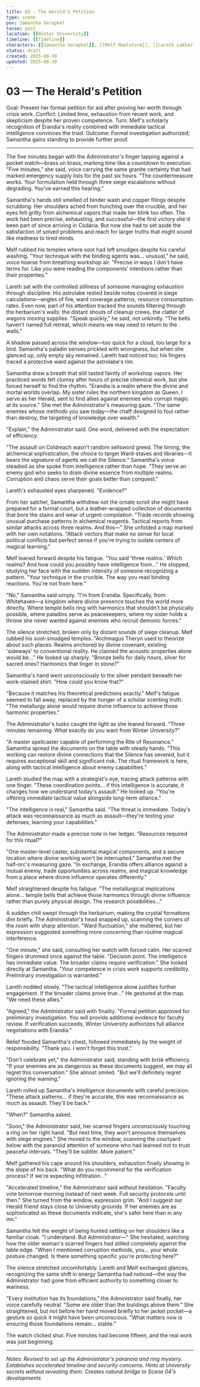 ```yaml
---
title: 03 - The Herald's Petition
type: scene
pov: Samantha Seraphel
tense: past
location: [[Winter University]]
timeline: [[Timeline]]
characters: [[Samantha Seraphel]], [[Melf Maelstorm]], [[Lareth Lakhart]], Administrator
status: draft
created: 2025-08-30
updated: 2025-08-30
---
```


# 03 — The Herald's Petition

Goal: Present her formal petition for aid after proving her worth through crisis work.
Conflict: Limited time, exhaustion from recent work, and skepticism despite her proven competence.
Turn: Melf's scholarly recognition of Erandia's reality combined with immediate tactical intelligence convinces the triad.
Outcome: Formal investigation authorized; Samantha gains standing to provide further proof.

---

The five minutes began with the Administrator's finger tapping against a pocket watch—brass on brass, marking time like a countdown to execution. "Five minutes," she said, voice carrying the same granite certainty that had marked emergency supply lists for the past six hours. "The countermeasure works. Your formulation held through three siege escalations without degrading. You've earned this hearing."

Samantha's hands still smelled of binder wash and copper filings despite scrubbing. Her shoulders ached from hunching over the crucible, and her eyes felt gritty from alchemical vapors that made her blink too often. The work had been precise, exhausting, and successful—the first victory she'd been part of since arriving in Codaria. But now she had to set aside the satisfaction of solved problems and reach for larger truths that might sound like madness to tired minds.

Melf rubbed his temples where soot had left smudges despite his careful washing. "Your technique with the binding agents was... unusual," he said, voice hoarse from breathing workshop air. "Precise in ways I don't have terms for. Like you were reading the components' intentions rather than their properties."

Lareth sat with the controlled stillness of someone managing exhaustion through discipline. His astrolabe rested beside notes covered in siege calculations—angles of fire, ward coverage patterns, resource consumption rates. Even now, part of his attention tracked the sounds filtering through the herbarium's walls: the distant shouts of cleanup crews, the clatter of wagons moving supplies. "Speak quickly," he said, not unkindly. "The bells haven't named full retreat, which means we may need to return to the walls."

A shadow passed across the window—too quick for a cloud, too large for a bird. Samantha's paladin senses prickled with wrongness, but when she glanced up, only empty sky remained. Lareth had noticed too; his fingers traced a protective ward against the astrolabe's rim.

Samantha drew a breath that still tasted faintly of workshop vapors. Her practiced words felt clumsy after hours of precise chemical work, but she forced herself to find the rhythm. "Erandia is a realm where the divine and mortal worlds overlap. My sister rules the northern kingdom as Queen. I serve as her Herald, sent to find allies against enemies who corrupt magic at its source." She met the Administrator's measuring gaze. "The same enemies whose methods you saw today—the chaff designed to foul rather than destroy, the targeting of knowledge over wealth."

"Explain," the Administrator said. One word, delivered with the expectation of efficiency.

"The assault on Coldreach wasn't random sellsword greed. The timing, the alchemical sophistication, the choice to target Ward-staves and libraries—it bears the signature of agents we call the Silence." Samantha's voice steadied as she spoke from intelligence rather than hope. "They serve an enemy god who seeks to drain divine essence from multiple realms. Corruption and chaos serve their goals better than conquest."

Lareth's exhausted eyes sharpened. "Evidence?"

From her satchel, Samantha withdrew not the ornate scroll she might have prepared for a formal court, but a leather-wrapped collection of documents that bore the stains and wear of urgent compilation. "Trade records showing unusual purchase patterns in alchemical reagents. Tactical reports from similar attacks across three realms. And this—" She unfolded a map marked with her own notations. "Attack vectors that make no sense for local political conflicts but perfect sense if you're trying to isolate centers of magical learning."

Melf leaned forward despite his fatigue. "You said 'three realms.' Which realms? And how could you possibly have intelligence from..." He stopped, studying her face with the sudden intensity of someone recognizing a pattern. "Your technique in the crucible. The way you read binding reactions. You're not from here."

"No," Samantha said simply. "I'm from Erandia. Specifically, from Whitehaven—a kingdom where divine presence touches the world more directly. Where temple bells ring with harmonics that shouldn't be physically possible, where paladins serve as peacekeepers, where my sister holds a throne she never wanted against enemies who recruit demonic forces."

The silence stretched, broken only by distant sounds of siege cleanup. Melf rubbed his soot-smudged temples. "Archmagus Theryn used to theorize about such places. Realms anchored by divine covenant, existing 'sideways' to conventional reality. He claimed the acoustic properties alone would be..." He looked up sharply. "Bronze bells for daily hours, silver for sacred ones? Harmonics that linger in stone?"

Samantha's hand went unconsciously to the silver pendant beneath her work-stained shirt. "How could you know that?"

"Because it matches his theoretical predictions exactly." Melf's fatigue seemed to fall away, replaced by the hunger of a scholar scenting truth. "The metallurgy alone would require divine influence to achieve those harmonic properties."

The Administrator's tusks caught the light as she leaned forward. "Three minutes remaining. What exactly do you want from Winter University?"

"A master spellcaster capable of performing the Rite of Resonance." Samantha spread the documents on the table with steady hands. "This working can restore divine connections that the Silence has severed, but it requires exceptional skill and significant risk. The ritual framework is here, along with tactical intelligence about enemy capabilities."

Lareth studied the map with a strategist's eye, tracing attack patterns with one finger. "These coordination points... if this intelligence is accurate, it changes how we understand today's assault." He looked up. "You're offering immediate tactical value alongside long-term alliance."

"The intelligence is real," Samantha said. "The threat is immediate. Today's attack was reconnaissance as much as assault—they're testing your defenses, learning your capabilities."

The Administrator made a precise note in her ledger. "Resources required for this ritual?"

"One master-level caster, substantial magical components, and a secure location where divine working won't be interrupted." Samantha met the half-orc's measuring gaze. "In exchange, Erandia offers alliance against a mutual enemy, trade opportunities across realms, and magical knowledge from a place where divine influence operates differently."

Melf straightened despite his fatigue. "The metallurgical implications alone... temple bells that achieve those harmonics through divine influence rather than purely physical design. The research possibilities..."

A sudden chill swept through the herbarium, making the crystal formations dim briefly. The Administrator's head snapped up, scanning the corners of the room with sharp attention. "Ward fluctuation," she muttered, but her expression suggested something more concerning than routine magical interference.

"One minute," she said, consulting her watch with forced calm. Her scarred fingers drummed once against the table. "Decision point. The intelligence has immediate value. The broader claims require verification." She looked directly at Samantha. "Your competence in crisis work supports credibility. Preliminary investigation is warranted."

Lareth nodded slowly. "The tactical intelligence alone justifies further engagement. If the broader claims prove true..." He gestured at the map. "We need these allies."

"Agreed," the Administrator said with finality. "Formal petition approved for preliminary investigation. You will provide additional evidence for faculty review. If verification succeeds, Winter University authorizes full alliance negotiations with Erandia."

Relief flooded Samantha's chest, followed immediately by the weight of responsibility. "Thank you. I won't forget this trust."

"Don't celebrate yet," the Administrator said, standing with brisk efficiency. "If your enemies are as dangerous as these documents suggest, we may all regret this conversation." She almost smiled. "But we'll definitely regret ignoring the warning."

Lareth rolled up Samantha's intelligence documents with careful precision. "These attack patterns... if they're accurate, this was reconnaissance as much as assault. They'll be back."

"When?" Samantha asked.

"Soon," the Administrator said, her scarred fingers unconsciously touching a ring on her right hand. "But next time, they won't announce themselves with siege engines." She moved to the window, scanning the courtyard below with the paranoid attention of someone who had learned not to trust peaceful intervals. "They'll be subtler. More patient."

Melf gathered his cape around his shoulders, exhaustion finally showing in the slope of his back. "What do you recommend for the verification process? If we're expecting infiltration..."

"Accelerated timeline," the Administrator said without hesitation. "Faculty vote tomorrow morning instead of next week. Full security protocols until then." She turned from the window, expression grim. "And I suggest our Herald friend stays close to University grounds. If her enemies are as sophisticated as these documents indicate, she's safer here than in any inn."

Samantha felt the weight of being hunted settling on her shoulders like a familiar cloak. "I understand. But Administrator—" She hesitated, watching how the older woman's scarred fingers had stilled completely against the table edge. "When I mentioned corruption methods, you... your whole posture changed. Is there something specific you're protecting here?"

The silence stretched uncomfortably. Lareth and Melf exchanged glances, recognizing the same shift in energy Samantha had noticed—the way the Administrator had gone from efficient authority to something closer to wariness.

"Every institution has its foundations," the Administrator said finally, her voice carefully neutral. "Some are older than the buildings above them." She straightened, but not before her hand moved briefly to her jacket pocket—a gesture so quick it might have been unconscious. "What matters now is ensuring those foundations remain... stable."

The watch clicked shut. Five minutes had become fifteen, and the real work was just beginning.

---

*Notes: Revised to set up the Administrator's paranoia and ring mystery. Establishes accelerated timeline and security concerns. Hints at University secrets without revealing them. Creates natural bridge to Scene 04's developments.*
